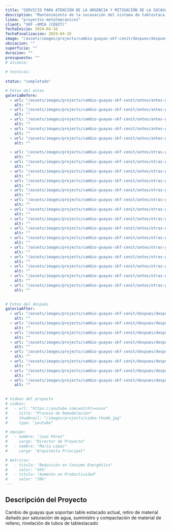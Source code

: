 ```yaml
---
title: "SERVICIO PARA ATENCIÓN DE LA URGENCIA Y MITIGACIÓN DE LA SOCAVACIÓN DEL SISTEMA DE TABLESTACAS POR CAUSAS DE INICIO DE LAS LLUVIAS CAMBIO DE GUAYAS"
description: "Mantenimiento de la socavación del sistema de tablestaca."
linea: "proyectos-metalmecanicos"
client: "SKF –OMIA (CENIT)"
fechaInicio: 2024-04-16
fechaFinalizacion: 2024-04-16
image: "/assets/images/projects/cambio-guayas-skf-cenit/despues/despues-guayas-1.jpg"
ubicacion: ""
superficie: ""
duracion: ""
presupuesto: ""
# alcance:
  
# tecnicas:
  
status: "completado"

# Fotos del antes
galeriaBefore:
  - url: "/assets/images/projects/cambio-guayas-skf-cenit/antes/antes-guayas-1.jpg"
    alt: ""
  - url: "/assets/images/projects/cambio-guayas-skf-cenit/antes/antes-guayas-2.jpg"
    alt: ""
  - url: "/assets/images/projects/cambio-guayas-skf-cenit/antes/antes-guayas-3.jpg"
    alt: ""
  - url: "/assets/images/projects/cambio-guayas-skf-cenit/antes/antes-guayas-4.jpg"
    alt: ""
  - url: "/assets/images/projects/cambio-guayas-skf-cenit/antes/antes-guayas-5.jpg"
    alt: ""

  - url: "/assets/images/projects/cambio-guayas-skf-cenit/antes/otras-guayas-1.jpg"
    alt: ""
  - url: "/assets/images/projects/cambio-guayas-skf-cenit/antes/otras-guayas-2.jpg"
    alt: ""
  - url: "/assets/images/projects/cambio-guayas-skf-cenit/antes/otras-guayas-3.jpg"
    alt: ""
  - url: "/assets/images/projects/cambio-guayas-skf-cenit/antes/otras-guayas-4.jpg"
    alt: ""
  - url: "/assets/images/projects/cambio-guayas-skf-cenit/antes/otras-guayas-5.jpg"
    alt: ""
  - url: "/assets/images/projects/cambio-guayas-skf-cenit/antes/otras-guayas-6.jpg"
    alt: ""
  - url: "/assets/images/projects/cambio-guayas-skf-cenit/antes/otras-guayas-7.jpg"
    alt: ""
  - url: "/assets/images/projects/cambio-guayas-skf-cenit/antes/otras-guayas-8.jpg"
    alt: ""
  - url: "/assets/images/projects/cambio-guayas-skf-cenit/antes/otras-guayas-9.jpg"
    alt: ""
  - url: "/assets/images/projects/cambio-guayas-skf-cenit/antes/otras-guayas-10.jpg"
    alt: ""
  - url: "/assets/images/projects/cambio-guayas-skf-cenit/antes/otras-guayas-11.jpg"
    alt: ""
  - url: "/assets/images/projects/cambio-guayas-skf-cenit/antes/otras-guayas-12.jpg"
    alt: ""
  - url: "/assets/images/projects/cambio-guayas-skf-cenit/antes/otras-guayas-13.jpg"
    alt: ""
  - url: "/assets/images/projects/cambio-guayas-skf-cenit/antes/otras-guayas-14.jpg"
    alt: ""
  - url: "/assets/images/projects/cambio-guayas-skf-cenit/antes/otras-guayas-16.jpg"
    alt: ""
  

# Fotos del después
galeriaAfter:
  - url: "/assets/images/projects/cambio-guayas-skf-cenit/despues/despues-guayas-1.jpg"
    alt: ""
  - url: "/assets/images/projects/cambio-guayas-skf-cenit/despues/despues-guayas-2.jpg"
    alt: ""
  - url: "/assets/images/projects/cambio-guayas-skf-cenit/despues/despues-guayas-3.jpg"
    alt: ""
  - url: "/assets/images/projects/cambio-guayas-skf-cenit/despues/despues-guayas-4.jpg"
    alt: ""
  - url: "/assets/images/projects/cambio-guayas-skf-cenit/despues/despues-guayas-5.jpg"
    alt: ""
  - url: "/assets/images/projects/cambio-guayas-skf-cenit/despues/despues-guayas-6.jpg"
    alt: ""
  - url: "/assets/images/projects/cambio-guayas-skf-cenit/despues/despues-guayas-7.jpg"
    alt: ""
  - url: "/assets/images/projects/cambio-guayas-skf-cenit/despues/despues-guayas-8.jpg"
    alt: ""
  

# Videos del proyecto
# videos:
#   - url: "https://youtube.com/watch?v=xxxx"
#     title: "Proceso de Remodelación"
#     thumbnail: "/images/projects/video-thumb.jpg"
#     type: "youtube"

# equipo:
#   - nombre: "Juan Pérez"
#     cargo: "Director de Proyecto"
#   - nombre: "María López"
#     cargo: "Arquitecta Principal"

# metricas:
#   - titulo: "Reducción en Consumo Energético"
#     valor: "45%"
#   - titulo: "Aumento en Productividad"
#     valor: "30%"
---
```


## Descripción del Proyecto

Cambio de guayas que soportan table estacado actual, retiro de material dañado por saturación de agua, suministro y compactación de material de relleno, nivelación de tubos de tablestacado
